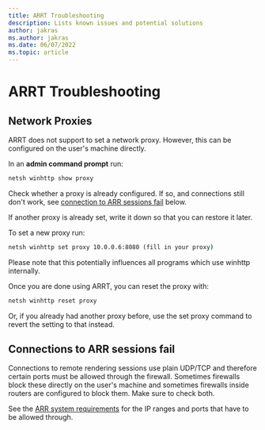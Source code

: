 ```yaml
---
title: ARRT Troubleshooting
description: Lists known issues and potential solutions
author: jakras
ms.author: jakras
ms.date: 06/07/2022
ms.topic: article
---
```


# ARRT Troubleshooting

## Network Proxies

ARRT does not support to set a network proxy. However, this can be configured on the user's machine directly.

In an **admin command prompt** run:

```cmd
netsh winhttp show proxy
```

Check whether a proxy is already configured. If so, and connections still don't work, see [connection to ARR sessions fail](#connection-to-arr-sessions-fail) below.

If another proxy is already set, write it down so that you can restore it later.

To set a new proxy run:

```cmd
netsh winhttp set proxy 10.0.0.6:8080 (fill in your proxy)
```

Please note that this potentially influences all programs which use winhttp internally.

Once you are done using ARRT, you can reset the proxy with:

```cmd
netsh winhttp reset proxy
```

Or, if you already had another proxy before, use the set proxy command to revert the setting to that instead.

## Connections to ARR sessions fail

Connections to remote rendering sessions use plain UDP/TCP and therefore certain ports must be allowed through the firewall. Sometimes firewalls block these directly on the user's machine and sometimes firewalls inside routers are configured to block them. Make sure to check both.

See the [ARR system requirements](https://docs.microsoft.com/azure/remote-rendering/overview/system-requirements#network-firewall) for the IP ranges and ports that have to be allowed through.
